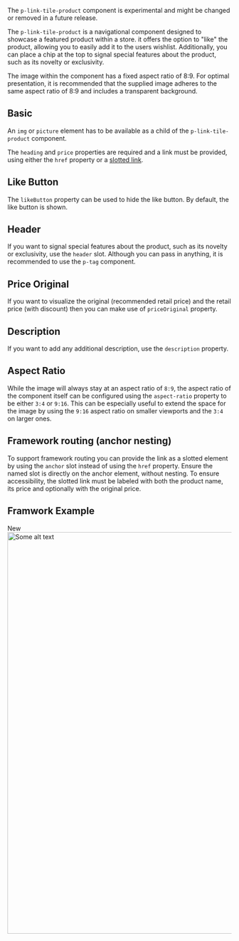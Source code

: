 <ComponentHeading name="Link Tile Product"></ComponentHeading>

<Notification heading="Experimental Component" heading-tag="h2" state="warning">
  The <code>p-link-tile-product</code> component is experimental and might be changed or removed in a future release.
</Notification>

The `p-link-tile-product` is a navigational component designed to showcase a featured product within a store. it offers
the option to "like" the product, allowing you to easily add it to the users wishlist. Additionally, you can place a
chip at the top to signal special features about the product, such as its novelty or exclusivity.

<Notification heading="Image Aspect Ratio" heading-tag="h2" state="warning">
  The image within the component has a fixed aspect ratio of 8:9. For optimal presentation, it is recommended that the supplied image adheres to the same aspect ratio of 8:9 and includes
a transparent background. </Notification>

<TableOfContents></TableOfContents>

## Basic

An `img` or `picture` element has to be available as a child of the `p-link-tile-product` component.

The `heading` and `price` properties are required and a link must be provided, using either the `href` property or a
[slotted link](components/link-tile-product/examples#framework-routing-anchor-nesting).

<Playground :markup="basic" :config="config"></Playground>

## Like Button

The `likeButton` property can be used to hide the like button. By default, the like button is shown.

<Playground :markup="likeButtonMarkup" :config="config">
  <PlaygroundSelect v-model="likeButton" :values="likeButtons" name="like-button"></PlaygroundSelect>
</Playground>

## Header

If you want to signal special features about the product, such as its novelty or exclusivity, use the `header` slot.
Although you can pass in anything, it is recommended to use the `p-tag` component.

<Playground :markup="header" :config="config"></Playground>

## Price Original

If you want to visualize the original (recommended retail price) and the retail price (with discount) then you can make
use of `priceOriginal` property.

<Playground :markup="priceOriginalMarkup" :config="config"></Playground>

## Description

If you want to add any additional description, use the `description` property.

<Playground :markup="description" :config="config"></Playground>

## Aspect Ratio

While the image will always stay at an aspect ratio of `8:9`, the aspect ratio of the component itself can be configured
using the `aspect-ratio` property to be either `3:4` or `9:16`. This can be especially useful to extend the space for
the image by using the `9:16` aspect ratio on smaller viewports and the `3:4` on larger ones.

<Playground :markup="aspectRatioMarkup" :config="config">
  <PlaygroundSelect v-model="aspectRatio" :values="aspectRatios" name="aspectRatio"></PlaygroundSelect>
</Playground>

## Framework routing (anchor nesting)

To support framework routing you can provide the link as a slotted element by using the `anchor` slot instead of using
the `href` property. Ensure the named slot is directly on the anchor element, without nesting. To ensure accessibility,
the slotted link must be labeled with both the product name, its price and optionally with the original price.

<Playground :markup="slottedLink" :config="config"></Playground>

## Framwork Example

<Playground :frameworkMarkup="example" :config="{ ...config, withoutDemo: true }">
    <p-link-tile-product
    :heading="'Some product'"
    :price="'1.911,00 €'"
    :description="'Some description'"
    :href="'https://porsche.com'"
    :liked="liked"
    @like="handleLike"
    :theme="theme"
  >
    <p-tag slot="header" :color="'background-base'">New</p-tag>
    <img :src="imgSrc2" width="800" height="900" alt="Some alt text" />
  </p-link-tile-product>
</Playground>

<script lang="ts">
import Vue from 'vue';
import Component from 'vue-class-component';
import { TILE_PRODUCT_ASPECT_RATIOS } from './link-tile-product-utils'; 
import {getLinkTileProductCodeSamples} from "shared/src"; 
import type { Theme } from '@/models';

@Component
export default class Code extends Vue {
  config = { themeable: true, spacing: 'block' };
  imgSrc = '/assets/weekender.webp';
  imgSrcLarge = '/assets/weekender@2x.webp';
  imgSrc2 = '/assets/placeholder_800x900.svg';
  img = `<img src="${this.imgSrc}" alt="Some alt text" />`;
  link = `<a slot="anchor" href="https://porsche.com">Weekender, sale price 718,00 €, original price <s>911,00 €</s></a>`;
  headerSlot = `<p-tag slot="header" color="background-base">New</p-tag>`;

  liked = false;

  handleLike(e) {
    e.preventDefault();
    this.liked = !e.detail.liked;
  };

  get theme(): Theme {
    return this.$store.getters.playgroundTheme;
  }


  example = getLinkTileProductCodeSamples();

  basic = `<p-link-tile-product heading="Weekender" price="1.911,00 €" href="https://porsche.com">
  ${this.img}
</p-link-tile-product>`;

  likeButton = 'false';
  likeButtons = ['true', 'false'];
  get likeButtonMarkup() {
    return`<p-link-tile-product heading="Weekender" price="1.911,00 €" href="https://porsche.com" ${this.likeButton === 'false' ? 'like-button="false"' : ''}>
  ${this.img}
</p-link-tile-product>`;
  };

  header = `<p-link-tile-product heading="Weekender" price="1.911,00 €" href="https://porsche.com">
  ${this.headerSlot}
  ${this.img}
</p-link-tile-product>`;

  get priceOriginalMarkup() {
    return`<p-link-tile-product heading="Weekender" price="718,00 €" price-original="911,00 €" href="https://porsche.com">
  ${this.img}
</p-link-tile-product>`;
  };

  description = `<p-link-tile-product heading="Weekender" price="1.911,00 €" href="https://porsche.com" description="incl. VAT">
  ${this.img}
</p-link-tile-product>`;

  aspectRatio = '3:4';
  aspectRatios = [...TILE_PRODUCT_ASPECT_RATIOS, "{ base: '9:16', s: '3:4' }"];
  get aspectRatioMarkup() {
    return`<p-link-tile-product heading="Weekender" price="1.911,00 €" href="https://porsche.com" description="incl. VAT" aspect-ratio="${this.aspectRatio}">
  ${this.headerSlot}
  ${this.img}
</p-link-tile-product>`;
  };

  slottedLink = `<p-link-tile-product heading="Weekender" price="718,00 €" price-original="911,00 €" description="incl. VAT">
  ${this.link}
  ${this.img}
</p-link-tile-product>`;
}
</script>

<style scoped lang="scss">
  :deep(p-link-tile-product) {
    max-width: 400px;
  }
</style>
